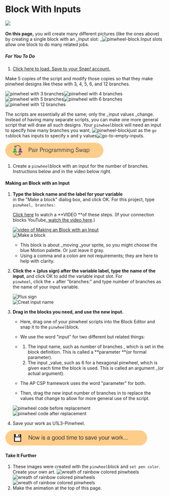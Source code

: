 # Block With Inputs

![](http://bjc.edc.org/bjc-r/img/1-introduction/Blockswith-Inputs_img/branchesCycle.gif)

**On this page,** you will create many different pictures \(like the ones above\) by creating a single block with an _Input slot: _![](http://bjc.edc.org/bjc-r/img/1-introduction/pinwheel-block.png "pinwheel-block").Input slots allow one block to do many related jobs.

##### For You To Do

1. [Click here to load. Save to your Snap! account.](http://snap.berkeley.edu/snapsource/snap.html#open:http://bjc.edc.org/bjc-r/prog/1-introduction/U1L3-Pinwheel.xml)

Make 5 copies of the script and modify those copies so that they make pinwheel designs like these with 3, 4, 5, 6, and 12 branches.

![](http://bjc.edc.org/bjc-r/img/1-introduction/Blockswith-Inputs_img/3.png "pinwheel with 3 branches")![](http://bjc.edc.org/bjc-r/img/1-introduction/Blockswith-Inputs_img/4.png "pinwheel with 4 branches")![](http://bjc.edc.org/bjc-r/img/1-introduction/Blockswith-Inputs_img/5.png "pinwheel with 5 branches")![](http://bjc.edc.org/bjc-r/img/1-introduction/Blockswith-Inputs_img/6.png "pinwheel with 6 branches")![](http://bjc.edc.org/bjc-r/img/1-introduction/Blockswith-Inputs_img/12.png "pinwheel with 12 branches")

The scripts are essentially all the same; only the \_input values \_change. Instead of having many separate scripts, you can make one more general script that will draw all such designs .Your `pinwheel`block will need an input to specify how many branches you want, ![](http://bjc.edc.org/bjc-r/img/1-introduction/pinwheel-block.png "pinwheel-block")just as the `go to`block has inputs to specify x and y values![](http://bjc.edc.org/bjc-r/img/1-introduction/go-to-empty-inputs.png "go-to-empty-inputs").

![](/assets/pair_programming.png)

1. Create a `pinwheel`block with an input for the number of branches. Instructions below and in the video below right.

#### **Making an Block with an Input**

1. **Type the block name and the label for your variable**  
   in the "Make a block" dialog box, and click OK. For this project, type  
   `pinwheel, branches:`

   [Click here](https://youtu.be/SG6DlrtjEwI?rel=0) to watch a **VIDEO **of these steps. \(If your connection blocks YouTube,[ watch the video here](http://scratch.mit.edu/discuss/youtube/SG6DlrtjEwI).\)

   [![](http://bjc.edc.org/bjc-r/img/1-introduction/Blockswith-Inputs_img/YouTubeVideoIcon.png "video of Making an Block with an Input")](https://youtu.be/SG6DlrtjEwI?rel=0)  
   ![](http://bjc.edc.org/bjc-r/img/1-introduction/Blockswith-Inputs_img/category.png "Make a block")

   * This block is about \_moving \_your sprite, so you might choose the blue Motion palette. Or just leave it gray.
   * Using a comma and a colon are not requirements; they are here to help with clarity.

2. **Click the + \(plus sign\) after the variable label, type the name of the input**, and click OK to add the variable input slot. For  
   `pinwheel`, click the + after "branches:" and type number of branches as the name of your input variable.

   ![](http://bjc.edc.org/bjc-r/img/1-introduction/Blockswith-Inputs_img/plusSign.png "Plus sign")  
   ![](http://bjc.edc.org/bjc-r/img/1-introduction/Blockswith-Inputs_img/inputName.png "Creat input name")

3. **Drag in the blocks you need, and use the new input.**

   * Here, drag one of your pinwheel scripts into the Block Editor and snap it to the `pinwheel`block.
   * We use the word "input" for two different but related things:

   * 1. The input name, such as number of branches , which is set in the block definition. This is called a **parameter **\(or formal parameter\).
     2. The input _value, such as 6 for a hexagonal pinwheel, which is given each time the block is used. This is called an argument _\(or actual argument\).
   * The AP CSP framework uses the word "parameter" for both.

   * Then, drag the new input number of branches in to replace the values that change to allow for more general use of the script.

   ![](http://bjc.edc.org/bjc-r/img/1-introduction/Blockswith-Inputs_img/blockwith21.png "pinwheel code before replacement")  
   ![](http://bjc.edc.org/bjc-r/img/1-introduction/Blockswith-Inputs_img/numberofbranches.png "pinwheel code after replacement")

4. Save your work as U1L3-Pinwheel.

![](/assets/save.png)

#### Take It Further

1. These images were created with the `pinwheel`block  and `set pen color`. Create your own art.
   ![](http://bjc.edc.org/bjc-r/img/1-introduction/Blockswith-Inputs_img/Wreath3.png "wreath of rainbow colored pinwheels")
   ![](http://bjc.edc.org/bjc-r/img/1-introduction/Blockswith-Inputs_img/Wreath1.png "wreath of rainbow colored pinwheels")
   ![](http://bjc.edc.org/bjc-r/img/1-introduction/Blockswith-Inputs_img/Wreath2.png "wreath of rainbow colored pinwheels")
2. Make the animation at the top of this page.



